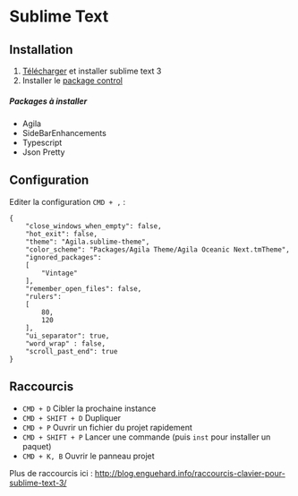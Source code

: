 # Sublime Text

## Installation

1. [Télécharger](https://www.sublimetext.com/3) et installer sublime text 3
2. Installer le [package control](https://packagecontrol.io/installation)


##### Packages à installer

- Agila 
- SideBarEnhancements
- Typescript
- Json Pretty


## Configuration

Editer la configuration `CMD + ,` :
```
{
	"close_windows_when_empty": false,
	"hot_exit": false,
	"theme": "Agila.sublime-theme",
	"color_scheme": "Packages/Agila Theme/Agila Oceanic Next.tmTheme",
	"ignored_packages":
	[
		"Vintage"
	],
	"remember_open_files": false,
	"rulers":
	[
		80,
		120
	],
	"ui_separator": true,
	"word_wrap" : false,
	"scroll_past_end": true
}
```


## Raccourcis

- `CMD + D` Cibler la prochaine instance
- `CMD + SHIFT + D` Dupliquer
- `CMD + P` Ouvrir un fichier du projet rapidement
- `CMD + SHIFT + P` Lancer une commande (puis `inst` pour installer un paquet)
- `CMD + K, B` Ouvrir le panneau projet

Plus de raccourcis ici : http://blog.enguehard.info/raccourcis-clavier-pour-sublime-text-3/
